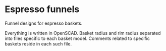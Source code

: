 # Espresso funnels
Funnel designs for espresso baskets.

Everything is written in OpenSCAD.
Basket radius and rim radius separated into files specific to each basket model.
Comments related to specific baskets reside in each such file.
